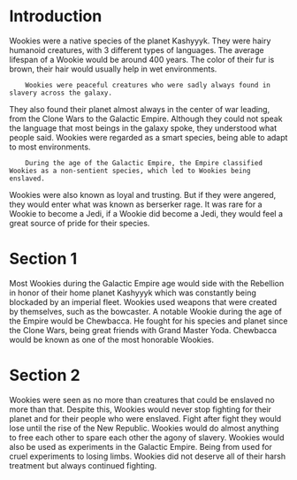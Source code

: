 # Introduction
Wookies were a native species of the planet Kashyyyk.
They were hairy humanoid creatures, with 3 different types of languages.
The average lifespan of a Wookie would be around 400 years.
The color of their fur is brown, their hair would usually help in wet environments.

		Wookies were peaceful creatures who were sadly always found in slavery across the galaxy.
They also found their planet almost always in the center of war leading, from the Clone Wars to the Galactic Empire.
Although they could not speak the language that most beings in the galaxy spoke, they understood what people said.
Wookies were regarded as a smart species, being able to adapt to most environments.

		During the age of the Galactic Empire, the Empire classified Wookies as a non-sentient species, which led to Wookies being enslaved.
Wookies were also known as loyal and trusting.
But if they were angered, they would enter what was known as berserker rage.
It was rare for a Wookie to become a Jedi, if a Wookie did become a Jedi, they would feel a great source of pride for their species.

# Section 1
Most Wookies during the Galactic Empire age would side with the Rebellion in honor of their home planet Kashyyyk which was constantly being blockaded by an imperial fleet.
Wookies used weapons that were created by themselves, such as the bowcaster.
A notable Wookie during the age of the Empire would be Chewbacca.
He fought for his species and planet since the Clone Wars, being great friends with Grand Master Yoda.
Chewbacca would be known as one of the most honorable Wookies.



# Section 2
Wookies were seen as no more than creatures that could be enslaved no more than that.
Despite this, Wookies would never stop fighting for their planet and for their people who were enslaved.
Fight after fight they would lose until the rise of the New Republic.
Wookies would do almost anything to free each other to spare each other the agony of slavery.
Wookies would also be used as experiments in the Galactic Empire.
Being from used for cruel experiments to losing limbs.
Wookies did not deserve all of their harsh treatment but always continued fighting.